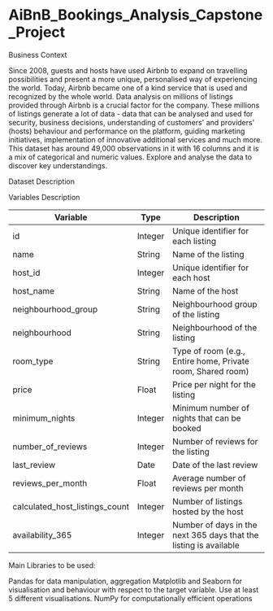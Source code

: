 # AiBnB_Bookings_Analysis_Capstone_Project


Business Context

Since 2008, guests and hosts have used Airbnb to expand on travelling possibilities and present a more unique, personalised way of experiencing the world. Today, Airbnb became one of a kind service that is used and recognized by the whole world. Data analysis on millions of listings provided through Airbnb is a crucial factor for the company. These millions of listings generate a lot of data - data that can be analysed and used for security, business decisions, understanding of customers' and providers' (hosts) behaviour and performance on the platform, guiding marketing initiatives, implementation of innovative additional services and much more. This dataset has around 49,000 observations in it with 16 columns and it is a mix of categorical and numeric values. Explore and analyse the data to discover key understandings.

Dataset Description

Variables Description

| Variable | Type | Description |
|---|---|---|
| id | Integer | Unique identifier for each listing |
| name | String | Name of the listing |
| host_id | Integer | Unique identifier for each host |
| host_name | String | Name of the host |
| neighbourhood_group | String | Neighbourhood group of the listing |
| neighbourhood | String | Neighbourhood of the listing |
| room_type | String | Type of room (e.g., Entire home, Private room, Shared room) |
| price | Float | Price per night for the listing |
| minimum_nights | Integer | Minimum number of nights that can be booked |
| number_of_reviews | Integer | Number of reviews for the listing |
| last_review | Date | Date of the last review |
| reviews_per_month | Float | Average number of reviews per month |
| calculated_host_listings_count | Integer | Number of listings hosted by the host |
| availability_365 | Integer | Number of days in the next 365 days that the listing is available |


Main Libraries to be used:

Pandas for data manipulation, aggregation
Matplotlib and Seaborn for visualisation and behaviour with respect to the target variable. Use at least 5 different visualisations.
NumPy for computationally efficient operations
